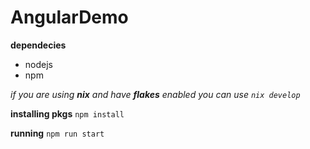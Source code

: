 # AngularDemo

**dependecies**
- nodejs
- npm

*if you are using **nix** and have **flakes** enabled you can use `nix develop`*

**installing pkgs**
`npm install`

**running**
`npm run start`